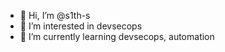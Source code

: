 - 👋 Hi, I’m @s1th-s
- 👀 I’m interested in devsecops
- 🌱 I’m currently learning devsecops, automation

<!---
s1th-s/s1th-s is a ✨ special ✨ repository because its `README.md` (this file) appears on your GitHub profile.
You can click the Preview link to take a look at your changes.
--->
